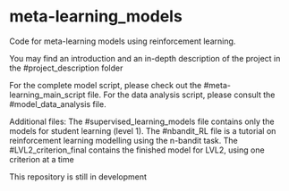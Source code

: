 # meta-learning_models
Code for meta-learning models using reinforcement learning. 

You may find an introduction and an in-depth description of the project in the #project_description folder

For the complete model script, please check out the #meta-learning_main_script file. 
For the data analysis script, please consult the #model_data_analysis file.

Additional files:
The #supervised_learning_models file contains only the models for student learning (level 1).
The #nbandit_RL file is a tutorial on reinforcement learning modelling using the n-bandit task.
The #LVL2_criterion_final contains the finished model for LVL2, using one criterion at a time

This repository is still in development
